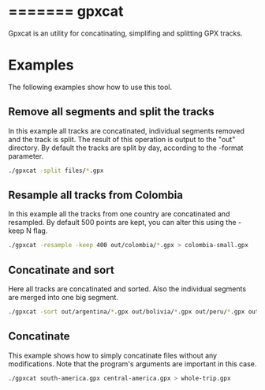 =======
gpxcat
======

Gpxcat is an utility for concatinating, simplifing and splitting GPX tracks.

# Examples

The following examples show how to use this tool.

## Remove all segments and split the tracks

In this example all tracks are concatinated, individual segments removed and the track is split.
The result of this operation is output to the "out" directory.
By default the tracks are split by day, according to the -format parameter.

```bash
./gpxcat -split files/*.gpx
```

## Resample all tracks from Colombia 

In this example all the tracks from one country are concatinated and resampled.
By default 500 points are kept, you can alter this using the -keep N flag.

```bash
./gpxcat -resample -keep 400 out/colombia/*.gpx > colombia-small.gpx
```

## Concatinate and sort

Here all tracks are concatinated and sorted.
Also the individual segments are merged into one big segment.

```bash
./gpxcat -sort out/argentina/*.gpx out/bolivia/*.gpx out/peru/*.gpx out/ecuador/*.gpx out/colombia/*.gpx > south-america.gpx
```

## Concatinate

This example shows how to simply concatinate files without any modifications.
Note that the program's arguments are important in this case.

```bash
./gpxcat south-america.gpx central-america.gpx > whole-trip.gpx
```